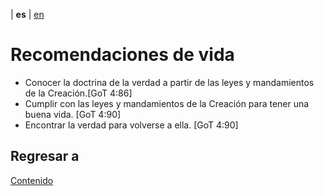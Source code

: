 | **es** | [en](../english/life-recommendations.md) 

# Recomendaciones de vida

- Conocer la doctrina de la verdad a partir de las leyes y mandamientos de la Creación.[GoT 4:86]
- Cumplir con las leyes y mandamientos de la Creación para tener una buena vida. [GoT 4:90]
- Encontrar la verdad para volverse a ella. [GoT 4:90]

## Regresar a

[Contenido](./contenido.md)
